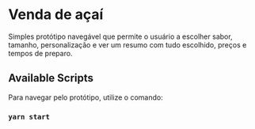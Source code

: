 # Venda de açaí

Simples protótipo navegável que permite o usuário a escolher sabor, tamanho, personalização e ver um resumo com tudo escolhido, preços e tempos de preparo.

## Available Scripts

Para navegar pelo protótipo, utilize o comando:

### `yarn start`
